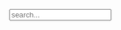 <html>
  <div class="container-fluid">
    <input type="text" name="search" placeholder="search..."> 
  </div>

